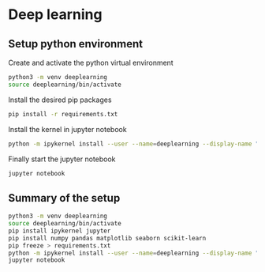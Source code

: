 # Deep learning

## Setup python environment

Create and activate the python virtual environment
```sh
python3 -m venv deeplearning
source deeplearning/bin/activate
```

Install the desired pip packages

```sh
pip install -r requirements.txt
``` 

Install the kernel in jupyter notebook

```sh
python -m ipykernel install --user --name=deeplearning --display-name "Deep learning"
```

Finally start the jupyter notebook

```sh
jupyter notebook
```

## Summary of the setup

```sh
python3 -m venv deeplearning
source deeplearning/bin/activate
pip install ipykernel jupyter
pip install numpy pandas matplotlib seaborn scikit-learn
pip freeze > requirements.txt
python -m ipykernel install --user --name=deeplearning --display-name "Deep learning"
jupyter notebook
```
